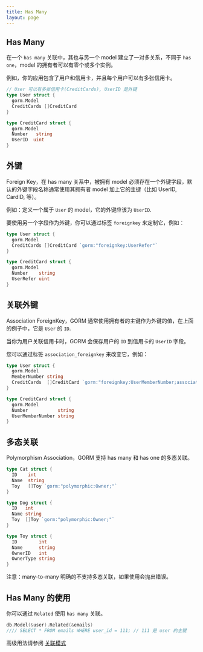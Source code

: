 ```yaml
---
title: Has Many
layout: page
---
```


## Has Many

在一个 `has many` 关联中，其也与另一个 model 建立了一对多关系，不同于 `has one`，model 的拥有者可以有零个或多个实例。

例如，你的应用包含了用户和信用卡，并且每个用户可以有多张信用卡。

```go
// User 可以有多张信用卡(CreditCards), UserID 是外键
type User struct {
  gorm.Model
  CreditCards []CreditCard
}

type CreditCard struct {
  gorm.Model
  Number   string
  UserID  uint
}
```

## 外键

Foreign Key，在 has many 关系中，被拥有 model 必须存在一个外键字段，默认的外键字段名称通常使用其拥有者 model 加上它的主键（比如 UserID, CardID, 等）。

例如：定义一个属于 `User` 的 model，它的外键应该为 `UserID`.

要使用另一个字段作为外键，你可以通过标签 `foreignkey` 来定制它，例如：

```go
type User struct {
  gorm.Model
  CreditCards []CreditCard `gorm:"foreignkey:UserRefer"`
}

type CreditCard struct {
  gorm.Model
  Number    string
  UserRefer uint
}
```

## 关联外键

Association ForeignKey，GORM 通常使用拥有者的主键作为外键的值，在上面的例子中，它是 `User` 的 `ID`.

当你为用户关联信用卡时，GORM 会保存用户的 `ID` 到信用卡的 `UserID` 字段。

您可以通过标签 `association_foreignkey` 来改变它，例如：

```go
type User struct {
  gorm.Model
  MemberNumber string
  CreditCards  []CreditCard `gorm:"foreignkey:UserMemberNumber;association_foreignkey:MemberNumber"`
}

type CreditCard struct {
  gorm.Model
  Number           string
  UserMemberNumber string
}
```

## 多态关联

Polymorphism Association，GORM 支持 has many 和 has one 的多态关联。

```go
type Cat struct {
  ID    int
  Name  string
  Toy   []Toy `gorm:"polymorphic:Owner;"`
}

type Dog struct {
  ID   int
  Name string
  Toy  []Toy `gorm:"polymorphic:Owner;"`
}

type Toy struct {
  ID        int
  Name      string
  OwnerID   int
  OwnerType string
}
```

注意：many-to-many 明确的不支持多态关联，如果使用会抛出错误。

## Has Many 的使用

你可以通过 `Related` 使用 `has many` 关联。

```go
db.Model(&user).Related(&emails)
//// SELECT * FROM emails WHERE user_id = 111; // 111 是 user 的主键
```

高级用法请参阅 [关联模式](associations.html#Association-Mode)